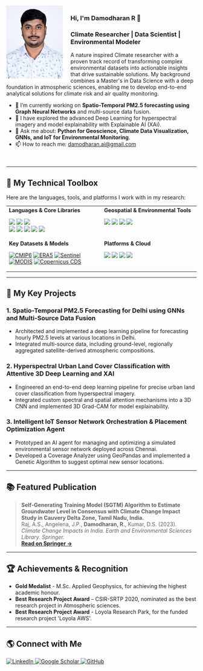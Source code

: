 <img src="DamodharanR.jpg" alt="My Headshot" width="150" align="left" style="margin-right: 20px;">

### Hi, I'm Damodharan R 👋

### Climate Researcher | Data Scientist | Environmental Modeler

A nature inspired Climate researcher with a proven track record of transforming complex environmental datasets into actionable insights that drive sustainable solutions. My background combines a Master's in Data Science with a deep foundation in atmospheric sciences, enabling me to develop end-to-end analytical solutions for climate risk and air quality monitoring.

- 🔭 I’m currently working on **Spatio-Temporal PM2.5 forecasting using Graph Neural Networks** and multi-source data fusion.
- 🌱 I have explored the advanced Deep Learning for hyperspectral imagery and model explainability with Explainable AI (XAi).
- 💬 Ask me about: **Python for Geoscience, Climate Data Visualization, GNNs, and IoT for Environmental Monitoring**.
- 📫 How to reach me: [damodharan.ai@gmail.com](mailto:damodharan.ai@gmail.com)

<br/>

---

## 🔬 My Technical Toolbox

Here are the languages, tools, and platforms I work with in my research:

<table>
  <tr>
    <td valign="top" width="50%">
      <strong>Languages & Core Libraries</strong><br>
      <p align="left">
        <a href="#"><img src="https://img.shields.io/badge/Python-3776AB?style=for-the-badge&logo=python&logoColor=white"></a>
        <a href="#"><img src="https://img.shields.io/badge/R-276DC3?style=for-the-badge&logo=r&logoColor=white"></a>
        <a href="#"><img src="https://img.shields.io/badge/SQL-4479A1?style=for-the-badge&logo=sql&logoColor=white"></a>
        <br>
        <a href="#"><img src="https://img.shields.io/badge/PyTorch-EE4C2C?style=for-the-badge&logo=pytorch&logoColor=white"></a>
        <a href="#"><img src="https://img.shields.io/badge/scikit--learn-F7931E?style=for-the-badge&logo=scikit-learn&logoColor=white"></a>
        <a href="#"><img src="https://img.shields.io/badge/NumPy-013243?style=for-the-badge&logo=numpy&logoColor=white"></a>
        <a href="#"><img src="https://img.shields.io/badge/Pandas-150458?style=for-the-badge&logo=pandas&logoColor=white"></a>
        <a href="#"><img src="https://img.shields.io/badge/PySpark-E25A1C?style=for-the-badge&logo=apache-spark&logoColor=white"></a>
      </p>
    </td>
    <td valign="top" width="50%">
      <strong>Geospatial & Environmental Tools</strong><br>
      <p align="left">
        <a href="#"><img src="https://img.shields.io/badge/Google_Earth_Engine-4285F4?style=for-the-badge&logo=google-earth-engine&logoColor=white"></a>
        <a href="#"><img src="https://img.shields.io/badge/QGIS-589632?style=for-the-badge&logo=qgis&logoColor=white"></a>
        <a href="#"><img src="https://img.shields.io/badge/GeoPandas-139455?style=for-the-badge&logo=geopandas&logoColor=white"></a>
        <a href="#"><img src="https://img.shields.io/badge/Xarray-F48B29?style=for-the-badge&logo=xarray&logoColor=white"></a>
      </p>
    </td>
  </tr>
  <tr>
    <td valign="top" width="50%">
      <strong>Key Datasets & Models</strong><br>
      <p align="left">
        <a href="#"><img src="https://img.shields.io/badge/CMIP6-003366?style=for-the-badge" alt="CMIP6"></a>
        <a href="#"><img src="https://img.shields.io/badge/ERA5-orange?style=for-the-badge" alt="ERA5"></a>
        <a href="#"><img src="https://img.shields.io/badge/Sentinel-5178B2?style=for-the-badge" alt="Sentinel"></a>
        <a href="#"><img src="https://img.shields.io/badge/MODIS-489643?style=for-the-badge" alt="MODIS"></a>
        <a href="#"><img src="https://img.shields.io/badge/Copernicus_CDS-015D9D?style=for-the-badge" alt="Copernicus CDS"></a>
      </p>
    </td>
    <td valign="top" width="50%">
      <strong>Platforms & Cloud</strong><br>
      <p align="left">
        <a href="#"><img src="https://img.shields.io/badge/Google_Cloud-4285F4?style=for-the-badge&logo=google-cloud&logoColor=white"></a>
        <a href="#"><img src="https://img.shields.io/badge/Microsoft_Fabric-333333?style=for-the-badge&logo=microsoft&logoColor=white"></a>
        <a href="#"><img src="https://img.shields.io/badge/Databricks-FF3621?style=for-the-badge&logo=databricks&logoColor=white"></a>
        <a href="#"><img src="https://img.shields.io/badge/Jupyter-F37626?style=for-the-badge&logo=Jupyter&logoColor=white"></a>
      </p>
    </td>
  </tr>
</table>

---

## 🚀 My Key Projects

### 1. Spatio-Temporal PM2.5 Forecasting for Delhi using GNNs and Multi-Source Data Fusion
- Architected and implemented a deep learning pipeline for forecasting hourly PM2.5 levels at various locations in Delhi.
- Integrated multi-source data, including ground-level, regionally aggregated satellite-derived atmospheric compositions.


### 2. Hyperspectral Urban Land Cover Classification with Attentive 3D Deep Learning and XAI
- Engineered an end-to-end deep learning pipeline for precise urban land cover classification from hyperspectral imagery.
- Integrated custom spectral and spatial attention mechanisms into a 3D CNN and implemented 3D Grad-CAM for model explainability.


### 3. Intelligent IoT Sensor Network Orchestration & Placement Optimization Agent
- Prototyped an AI agent for managing and optimizing a simulated environmental sensor network deployed across Chennai.
- Developed a Coverage Analyzer using GeoPandas and implemented a Genetic Algorithm to suggest optimal new sensor locations.


---

## 📚 Featured Publication

> **Self-Generating Training Model (SGTM) Algorithm to Estimate Groundwater Level in Consensus with Climate Change Impact Study in Cauvery Delta Zone, Tamil Nadu, India.** <br>
> Raj, A.S., Angelena, J.P., **Damodharan, R.**, Kumar, D.S. (2023). <br>
> *Climate Change Impacts in India. Earth and Environmental Sciences Library. Springer.* <br>
> **[Read on Springer ->](https://doi.org/10.1007/978-3-031-42056-6_5)**

---

## 🏆 Achievements & Recognition

- **Gold Medalist** - M.Sc. Applied Geophysics, for achieving the highest academic honour.
- **Best Research Project Award** – CSIR-SRTP 2020, nominated as the best research project in Atmospheric sciences.
- **Best Research Project Award** - Loyola Research Park, for the funded research project 'Loyola AWS'.

---

## 🌎 Connect with Me

<p align="left">
  <a href="https://www.linkedin.com/in/damodharan-r-74b3281b8/" target="_blank">
    <img src="https://img.shields.io/badge/LinkedIn-0A66C2?style=for-the-badge&logo=linkedin&logoColor=white" alt="LinkedIn"/>
  </a>
  <a href="https://scholar.google.com.tw/citations?user=jDvQ3DMAAAAJ&hl=en" target="_blank">
    <img src="https://img.shields.io/badge/Google_Scholar-4285F4?style=for-the-badge&logo=google-scholar&logoColor=white" alt="Google Scholar"/>
  </a>
  <a href="https://github.com/rdamodharan97" target="_blank">
    <img src="https://img.shields.io/badge/GitHub-181717?style=for-the-badge&logo=github&logoColor=white" alt="GitHub"/>
  </a>
</p>

<!--
**rdamodharan97/rdamodharan97** is a ✨ _special_ ✨ repository because its `README.md` (this file) appears on your GitHub profile.

Here are some ideas to get you started:

- 🔭 I’m currently working on ...
- 🌱 I’m currently learning ...
- 👯 I’m looking to collaborate on ...
- 🤔 I’m looking for help with ...
- 💬 Ask me about ...
- 📫 How to reach me: ...
- 😄 Pronouns: ...
- ⚡ Fun fact: ...
-->
